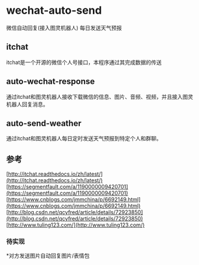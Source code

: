 # wechat-auto-send
微信自动回复(接入图灵机器人)  每日发送天气预报

## itchat
itchat是一个开源的微信个人号接口，本程序通过其完成数据的传送

## auto-wechat-response
通过itchat和图灵机器人接收下载微信的信息、图片、音频、视频，并且接入图灵机器人回复消息。

## auto-send-weather
通过itchat和图灵机器人每日定时发送天气预报到特定个人和群聊。

## 参考
[http://itchat.readthedocs.io/zh/latest/](http://itchat.readthedocs.io/zh/latest/)
[https://segmentfault.com/a/1190000009420701](https://segmentfault.com/a/1190000009420701)
[https://www.cnblogs.com/jmmchina/p/6692149.html](https://www.cnblogs.com/jmmchina/p/6692149.html)
[http://blog.csdn.net/qcyfred/article/details/72923850](http://blog.csdn.net/qcyfred/article/details/72923850)
[http://www.tuling123.com/](http://www.tuling123.com/)


### 待实现
*对方发送图片自动回复图片/表情包
